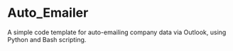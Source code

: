 # Auto_Emailer
A simple code template for auto-emailing company data via Outlook, using Python and Bash scripting.
